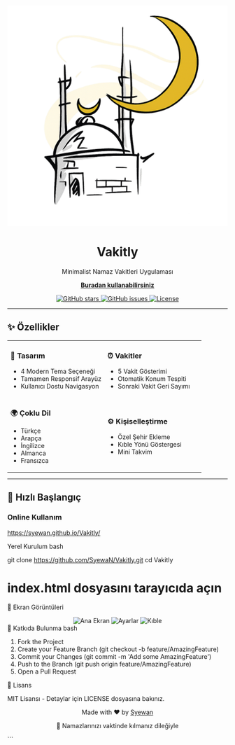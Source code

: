 <p align="center">
  <img src="icon.png" width="2000" alt="Vakitly Logo">
  <h1 align="center">Vakitly</h1>
  <p align="center">Minimalist Namaz Vakitleri Uygulaması</p>
  </p><p align="center">
  <a href="https://syewan.github.io/Vakitly/" target="_blank">
    <b>Buradan kullanabilirsiniz</b>
  </a>
</p>
  <p align="center">
    <a href="https://github.com/SyewaN/Vakitly/stargazers">
      <img src="https://img.shields.io/github/stars/SyewaN/Vakitly?style=for-the-badge&color=4CAF50" alt="GitHub stars">
    </a>
    
  <a href="https://github.com/SyewaN/Vakitly/issues">
      <img src="https://img.shields.io/github/issues/SyewaN/Vakitly?style=for-the-badge&color=2196F3" alt="GitHub issues">
    </a>
  
  <a href="https://github.com/SyewaN/Vakitly/blob/main/LICENSE">
      <img src="https://img.shields.io/github/license/SyewaN/Vakitly?style=for-the-badge&color=FF5722" alt="License">
    </a>
  </p>
</p>

---

## ✨ Özellikler

<div align="center">
  <table>
    <tr>
      <td width="50%">
        <h3>🎨 Tasarım</h3>
        <ul>
          <li>4 Modern Tema Seçeneği</li>
          <li>Tamamen Responsif Arayüz</li>
          <li>Kullanıcı Dostu Navigasyon</li>
        </ul>
      </td>
      <td width="50%">
        <h3>⏰ Vakitler</h3>
        <ul>
          <li>5 Vakit Gösterimi</li>
          <li>Otomatik Konum Tespiti</li>
          <li>Sonraki Vakit Geri Sayımı</li>
        </ul>
      </td>
    </tr>
    <tr>
      <td>
        <h3>🌍 Çoklu Dil</h3>
        <ul>
          <li>Türkçe</li>
          <li>Arapça</li>
          <li>İngilizce</li>
          <li>Almanca</li>
          <li>Fransızca</li>
        </ul>
      </td>
      <td>
        <h3>⚙️ Kişiselleştirme</h3>
        <ul>
          <li>Özel Şehir Ekleme</li>
          <li>Kıble Yönü Göstergesi</li>
          <li>Mini Takvim</li>
        </ul>
      </td>
    </tr>
  </table>
</div>

---

## 🚀 Hızlı Başlangıç

### Online Kullanım
https://syewan.github.io/Vakitly/

Yerel Kurulum
bash

git clone https://github.com/SyewaN/Vakitly.git
cd Vakitly
# index.html dosyasını tarayıcıda açın

📸 Ekran Görüntüleri
<div align="center"> <img src="ss1.jpg" width="30%" alt="Ana Ekran"> <img src="ss2.jpg" width="30%" alt="Ayarlar"> <img src="ss3.jpg" width="30%" alt="Kıble"> </div>
🤝 Katkıda Bulunma
bash

1. Fork the Project
2. Create your Feature Branch (git checkout -b feature/AmazingFeature)
3. Commit your Changes (git commit -m 'Add some AmazingFeature')
4. Push to the Branch (git push origin feature/AmazingFeature)
5. Open a Pull Request

📜 Lisans

MIT Lisansı - Detaylar için LICENSE dosyasına bakınız.
<div align="center"> <p>Made with ❤️ by <a href="https://github.com/SyewaN">Syewan</a></p> <p>🕌 Namazlarınızı vaktinde kılmanız dileğiyle</p> </div> ```
